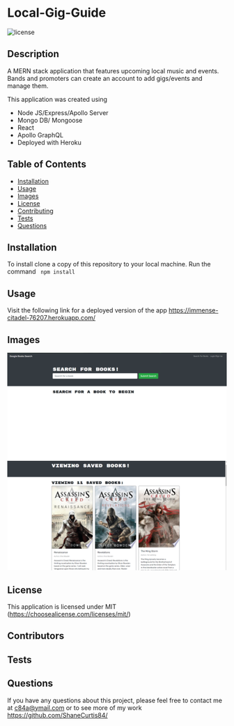 # Local-Gig-Guide

  ![license](https://img.shields.io/badge/License-MIT-green.svg)

  ## Description

A MERN stack application that features upcoming local music and events. Bands and promoters can create an account to add gigs/events
and manage them. 
  
  This application was created using 
  - Node JS/Express/Apollo Server
  - Mongo DB/ Mongoose
  - React
  - Apollo GraphQL
  - Deployed with Heroku


  
  ## Table of Contents
  - [Installation](#installation)
  - [Usage](#usage)
  - [Images](#images)
  - [License](#license)
  - [Contributing](#contributing)
  - [Tests](#tests)
  - [Questions](#questions)

  ## Installation

  To install clone a copy of this repository to your local machine. Run the command ``` npm install```

  ## Usage


 Visit the following link for a deployed version of the app https://immense-citadel-76207.herokuapp.com/
  
  

  

   
 ## Images

![tests ](https://github.com/ShaneCurtis84/Book-Search-Engine/blob/main/assets/images/screenshot1.PNG)
![tests ](https://github.com/ShaneCurtis84/Book-Search-Engine/blob/main/assets/images/screenshot2.PNG)



  ## License

  This application is licensed under MIT (https://choosealicense.com/licenses/mit/)
 
 

  ## Contributors

  


  ## Tests

  


  ## Questions

  If you have any questions about this project, please feel free to contact me at c84a@ymail.com or to see more of my work https://github.com/ShaneCurtis84/